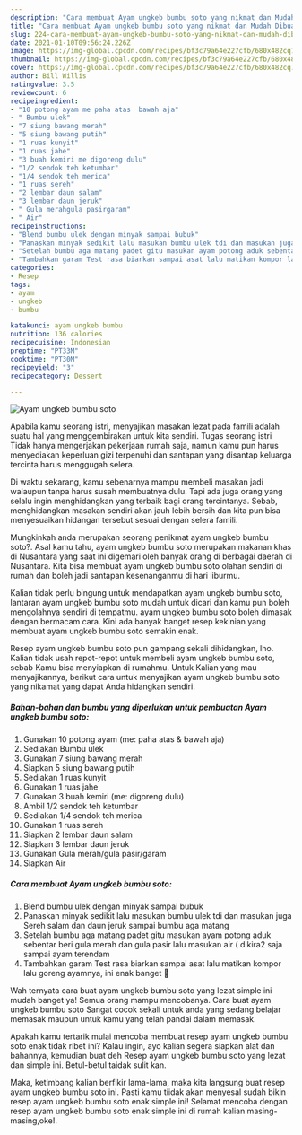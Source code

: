```yaml
---
description: "Cara membuat Ayam ungkeb bumbu soto yang nikmat dan Mudah Dibuat"
title: "Cara membuat Ayam ungkeb bumbu soto yang nikmat dan Mudah Dibuat"
slug: 224-cara-membuat-ayam-ungkeb-bumbu-soto-yang-nikmat-dan-mudah-dibuat
date: 2021-01-10T09:56:24.226Z
image: https://img-global.cpcdn.com/recipes/bf3c79a64e227cfb/680x482cq70/ayam-ungkeb-bumbu-soto-foto-resep-utama.jpg
thumbnail: https://img-global.cpcdn.com/recipes/bf3c79a64e227cfb/680x482cq70/ayam-ungkeb-bumbu-soto-foto-resep-utama.jpg
cover: https://img-global.cpcdn.com/recipes/bf3c79a64e227cfb/680x482cq70/ayam-ungkeb-bumbu-soto-foto-resep-utama.jpg
author: Bill Willis
ratingvalue: 3.5
reviewcount: 6
recipeingredient:
- "10 potong ayam me paha atas  bawah aja"
- " Bumbu ulek"
- "7 siung bawang merah"
- "5 siung bawang putih"
- "1 ruas kunyit"
- "1 ruas jahe"
- "3 buah kemiri me digoreng dulu"
- "1/2 sendok teh ketumbar"
- "1/4 sendok teh merica"
- "1 ruas sereh"
- "2 lembar daun salam"
- "3 lembar daun jeruk"
- " Gula merahgula pasirgaram"
- " Air"
recipeinstructions:
- "Blend bumbu ulek dengan minyak sampai bubuk"
- "Panaskan minyak sedikit lalu masukan bumbu ulek tdi dan masukan juga Sereh salam dan daun jeruk sampai bumbu aga matang"
- "Setelah bumbu aga matang padet gitu masukan ayam potong aduk sebentar beri gula merah dan gula pasir lalu masukan air ( dikira2 saja sampai ayam terendam"
- "Tambahkan garam Test rasa biarkan sampai asat lalu matikan kompor lalu goreng ayamnya, ini enak banget 🤤"
categories:
- Resep
tags:
- ayam
- ungkeb
- bumbu

katakunci: ayam ungkeb bumbu 
nutrition: 136 calories
recipecuisine: Indonesian
preptime: "PT33M"
cooktime: "PT30M"
recipeyield: "3"
recipecategory: Dessert

---
```



![Ayam ungkeb bumbu soto](https://img-global.cpcdn.com/recipes/bf3c79a64e227cfb/680x482cq70/ayam-ungkeb-bumbu-soto-foto-resep-utama.jpg)

Apabila kamu seorang istri, menyajikan masakan lezat pada famili adalah suatu hal yang menggembirakan untuk kita sendiri. Tugas seorang istri Tidak hanya mengerjakan pekerjaan rumah saja, namun kamu pun harus menyediakan keperluan gizi terpenuhi dan santapan yang disantap keluarga tercinta harus menggugah selera.

Di waktu  sekarang, kamu sebenarnya mampu membeli masakan jadi walaupun tanpa harus susah membuatnya dulu. Tapi ada juga orang yang selalu ingin menghidangkan yang terbaik bagi orang tercintanya. Sebab, menghidangkan masakan sendiri akan jauh lebih bersih dan kita pun bisa menyesuaikan hidangan tersebut sesuai dengan selera famili. 



Mungkinkah anda merupakan seorang penikmat ayam ungkeb bumbu soto?. Asal kamu tahu, ayam ungkeb bumbu soto merupakan makanan khas di Nusantara yang saat ini digemari oleh banyak orang di berbagai daerah di Nusantara. Kita bisa membuat ayam ungkeb bumbu soto olahan sendiri di rumah dan boleh jadi santapan kesenanganmu di hari liburmu.

Kalian tidak perlu bingung untuk mendapatkan ayam ungkeb bumbu soto, lantaran ayam ungkeb bumbu soto mudah untuk dicari dan kamu pun boleh mengolahnya sendiri di tempatmu. ayam ungkeb bumbu soto boleh dimasak dengan bermacam cara. Kini ada banyak banget resep kekinian yang membuat ayam ungkeb bumbu soto semakin enak.

Resep ayam ungkeb bumbu soto pun gampang sekali dihidangkan, lho. Kalian tidak usah repot-repot untuk membeli ayam ungkeb bumbu soto, sebab Kamu bisa menyiapkan di rumahmu. Untuk Kalian yang mau menyajikannya, berikut cara untuk menyajikan ayam ungkeb bumbu soto yang nikamat yang dapat Anda hidangkan sendiri.

<!--inarticleads1-->

##### Bahan-bahan dan bumbu yang diperlukan untuk pembuatan Ayam ungkeb bumbu soto:

1. Gunakan 10 potong ayam (me: paha atas &amp; bawah aja)
1. Sediakan  Bumbu ulek
1. Gunakan 7 siung bawang merah
1. Siapkan 5 siung bawang putih
1. Sediakan 1 ruas kunyit
1. Gunakan 1 ruas jahe
1. Gunakan 3 buah kemiri (me: digoreng dulu)
1. Ambil 1/2 sendok teh ketumbar
1. Sediakan 1/4 sendok teh merica
1. Gunakan 1 ruas sereh
1. Siapkan 2 lembar daun salam
1. Siapkan 3 lembar daun jeruk
1. Gunakan  Gula merah/gula pasir/garam
1. Siapkan  Air




<!--inarticleads2-->

##### Cara membuat Ayam ungkeb bumbu soto:

1. Blend bumbu ulek dengan minyak sampai bubuk
1. Panaskan minyak sedikit lalu masukan bumbu ulek tdi dan masukan juga Sereh salam dan daun jeruk sampai bumbu aga matang
1. Setelah bumbu aga matang padet gitu masukan ayam potong aduk sebentar beri gula merah dan gula pasir lalu masukan air ( dikira2 saja sampai ayam terendam
1. Tambahkan garam Test rasa biarkan sampai asat lalu matikan kompor lalu goreng ayamnya, ini enak banget 🤤




Wah ternyata cara buat ayam ungkeb bumbu soto yang lezat simple ini mudah banget ya! Semua orang mampu mencobanya. Cara buat ayam ungkeb bumbu soto Sangat cocok sekali untuk anda yang sedang belajar memasak maupun untuk kamu yang telah pandai dalam memasak.

Apakah kamu tertarik mulai mencoba membuat resep ayam ungkeb bumbu soto enak tidak ribet ini? Kalau ingin, ayo kalian segera siapkan alat dan bahannya, kemudian buat deh Resep ayam ungkeb bumbu soto yang lezat dan simple ini. Betul-betul taidak sulit kan. 

Maka, ketimbang kalian berfikir lama-lama, maka kita langsung buat resep ayam ungkeb bumbu soto ini. Pasti kamu tiidak akan menyesal sudah bikin resep ayam ungkeb bumbu soto enak simple ini! Selamat mencoba dengan resep ayam ungkeb bumbu soto enak simple ini di rumah kalian masing-masing,oke!.

